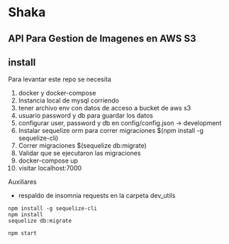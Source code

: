 # Shaka
## API Para Gestion de Imagenes en AWS S3

## install

Para levantar este repo se necesita

1. docker y docker-compose
2. Instancia local de mysql corriendo
3. tener archivo env con datos de acceso a bucket de aws s3
4. usuario password y db para guardar los datos
5. configurar user, password y db en config/config.json -> development
6. Instalar sequelize orm para correr migraciones $(npm install -g sequelize-cli)
7. Correr migraciones $(sequelize db:migrate)
8. Validar que se ejecutaron las migraciones
9. docker-compose up
10. visitar localhost:7000

Auxiliares

* respaldo de insomnia requests en la carpeta dev_utils


```shell
npm install -g sequelize-cli
npm install
sequelize db:migrate

npm start
```